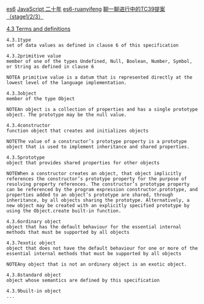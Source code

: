 
[](https://tc39.es/ecma262/multipage/#sec-intro)

[es6](https://262.ecma-international.org/6.0/)
[JavaScript 二十年](https://cn.history.js.org/index.html)
[es6-ruanyifeng](https://es6.ruanyifeng.com/)
[聊一聊进行中的TC39提案（stage1/2/3）](https://zhuanlan.zhihu.com/p/381256585)


[4.3 Terms and definitions](http://262.ecma-international.org/6.0/#sec-terms-and-definitions-object)


```
4.3.1type
set of data values as defined in clause 6 of this specification

4.3.2primitive value
member of one of the types Undefined, Null, Boolean, Number, Symbol, or String as defined in clause 6

NOTEA primitive value is a datum that is represented directly at the lowest level of the language implementation.

4.3.3object
member of the type Object

NOTEAn object is a collection of properties and has a single prototype object. The prototype may be the null value.

4.3.4constructor
function object that creates and initializes objects

NOTEThe value of a constructor’s prototype property is a prototype object that is used to implement inheritance and shared properties.

4.3.5prototype
object that provides shared properties for other objects

NOTEWhen a constructor creates an object, that object implicitly references the constructor’s prototype property for the purpose of resolving property references. The constructor’s prototype property can be referenced by the program expression constructor.prototype, and properties added to an object’s prototype are shared, through inheritance, by all objects sharing the prototype. Alternatively, a new object may be created with an explicitly specified prototype by using the Object.create built-in function.

4.3.6ordinary object
object that has the default behaviour for the essential internal methods that must be supported by all objects

4.3.7exotic object
object that does not have the default behaviour for one or more of the essential internal methods that must be supported by all objects

NOTEAny object that is not an ordinary object is an exotic object.

4.3.8standard object
object whose semantics are defined by this specification

4.3.9built-in object
...
```